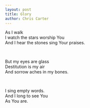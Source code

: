 ```yaml
---
layout: post
title: Glory
author: Chris Carter
---
```


As I walk <br>
I watch the stars worship You <br>
And I hear the stones sing Your praises. <br>

<br>

But my eyes are glass <br>
Destitution is my air <br>
And sorrow aches in my bones. <br>

<br>

I sing empty words. <br>
And I long to see You <br>
As You are. <br>
